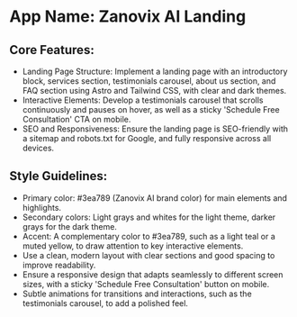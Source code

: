 # **App Name**: Zanovix AI Landing

## Core Features:

- Landing Page Structure: Implement a landing page with an introductory block, services section, testimonials carousel, about us section, and FAQ section using Astro and Tailwind CSS, with clear and dark themes.
- Interactive Elements: Develop a testimonials carousel that scrolls continuously and pauses on hover, as well as a sticky 'Schedule Free Consultation' CTA on mobile.
- SEO and Responsiveness: Ensure the landing page is SEO-friendly with a sitemap and robots.txt for Google, and fully responsive across all devices.

## Style Guidelines:

- Primary color: #3ea789 (Zanovix AI brand color) for main elements and highlights.
- Secondary colors: Light grays and whites for the light theme, darker grays for the dark theme.
- Accent: A complementary color to #3ea789, such as a light teal or a muted yellow, to draw attention to key interactive elements.
- Use a clean, modern layout with clear sections and good spacing to improve readability.
- Ensure a responsive design that adapts seamlessly to different screen sizes, with a sticky 'Schedule Free Consultation' button on mobile.
- Subtle animations for transitions and interactions, such as the testimonials carousel, to add a polished feel.